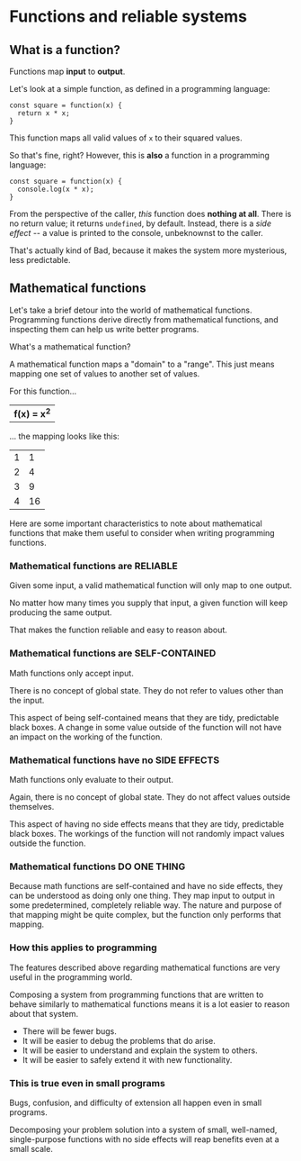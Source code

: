# Functions and reliable systems

## What is a function?

Functions map **input** to **output**.

Let's look at a simple function, as defined in a programming language:

```
const square = function(x) {
  return x * x;
}
```

This function maps all valid values of `x` to their squared values.

So that's fine, right? However, this is **also** a function in a programming language:

```
const square = function(x) {
  console.log(x * x);
}
```

From the perspective of the caller, _this_ function does **nothing at all**. There is no return value; it returns `undefined`, by default.  Instead, there is a *side effect* -- a value is printed to the console, unbeknownst to the caller.

That's actually kind of Bad, because it makes the system more mysterious, less predictable.

## Mathematical functions

Let's take a brief detour into the world of mathematical functions. Programming functions derive directly from mathematical functions, and inspecting them can help us write better programs.

What's a mathematical function?

A mathematical function maps a "domain" to a "range". This just means mapping one set of values to another set of values.

For this function...
<table>
  <tr><td><strong>f(x) = x<sup>2</sup></strong></td></tr>
</table>

... the mapping looks like this:
<table>
  <tr><td>1</td><td>1</td></tr>
  <tr><td>2</td><td>4</td></tr>
  <tr><td>3</td><td>9</td></tr>
  <tr><td>4</td><td>16</td></tr>
</table>

Here are some important characteristics to note about mathematical functions that make them useful to consider when writing programming functions.

### Mathematical functions are RELIABLE

Given some input, a valid mathematical function will only map to one output.

No matter how many times you supply that input, a given function will keep producing the same output.

That makes the function reliable and easy to reason about.

### Mathematical functions are SELF-CONTAINED

Math functions only accept input.

There is no concept of global state. They do not refer to values other than the input.

This aspect of being self-contained means that they are tidy, predictable black boxes. A change in some value outside of the function will not have an impact on the working of the function.

### Mathematical functions have no SIDE EFFECTS

Math functions only evaluate to their output.

Again, there is no concept of global state. They do not affect values outside themselves.

This aspect of having no side effects means that they are tidy, predictable black boxes. The workings of the function will not randomly impact values outside the function.

### Mathematical functions DO ONE THING

Because math functions are self-contained and have no side effects, they can be understood as doing only one thing. They map input to output in some predetermined, completely reliable way. The nature and purpose of that mapping might be quite complex, but the function only performs that mapping.

### How this applies to programming

The features described above regarding mathematical functions are very useful in the programming world.

Composing a system from programming functions that are written to behave similarly to mathematical functions means it is a lot easier to reason about that system.

* There will be fewer bugs.
* It will be easier to debug the problems that do arise.
* It will be easier to understand and explain the system to others.
* It will be easier to safely extend it with new functionality.

### This is true even in small programs

Bugs, confusion, and difficulty of extension all happen even in small programs.

Decomposing your problem solution into a system of small, well-named, single-purpose functions with no side effects will reap benefits even at a small scale.
